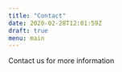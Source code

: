 ```yaml
---
title: "Contact"
date: 2020-02-28T12:01:59Z
draft: true
menu: main
---
```


Contact us for more information
